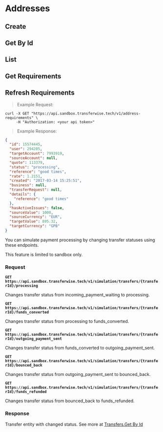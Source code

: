 # Addresses
## Create
## Get By Id
## List
## Get Requirements
## Refresh Requirements


> Example Request:

```shell
curl -X GET "https://api.sandbox.transferwise.tech/v1/address-requirements" \
     -H "Authorization: <your api token>"
```

> Example Response:

```json
{
  "id": 15574445,
  "user": 294205,
  "targetAccount": 7993919,
  "sourceAccount": null,
  "quote": 113379,
  "status": "processing",
  "reference": "good times",
  "rate": 1.2151,
  "created": "2017-03-14 15:25:51",
  "business": null,
  "transferRequest": null,
  "details": {
    "reference": "good times"
  },
  "hasActiveIssues": false,
  "sourceValue": 1000,
  "sourceCurrency": "EUR",
  "targetValue": 895.32,
  "targetCurrency": "GPB"
}
```


You can simulate payment processing by changing transfer statuses using these endpoints. 

This feature is limited to sandbox only.


### Request
**`GET https://api.sandbox.transferwise.tech/v1/simulation/transfers/{transferId}/processing`**

Changes transfer status from incoming_payment_waiting to processing.

**`GET https://api.sandbox.transferwise.tech/v1/simulation/transfers/{transferId}/funds_converted`**

Changes transfer status from processing to funds_converted.<br/>

**`GET https://api.sandbox.transferwise.tech/v1/simulation/transfers/{transferId}/outgoing_payment_sent`**

Changes transfer status from funds_converted to outgoing_payment_sent.<br/>

**`GET https://api.sandbox.transferwise.tech/v1/simulation/transfers/{transferId}/bounced_back`**

Changes transfer status from outgoing_payment_sent to bounced_back.<br/>

**`GET https://api.sandbox.transferwise.tech/v1/simulation/transfers/{transferId}/funds_refunded`**

Changes transfer status from bounced_back to funds_refunded.

### Response
Transfer entity with changed status. See more at [Transfers.Get By Id](#transfers-get-by-id)



